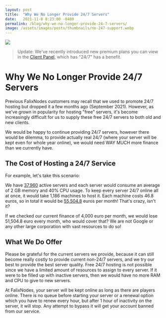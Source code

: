 ```yaml
---
layout: post
title:  "Why We No Longer Provide 24/7 Servers"
date:   2021-11-8 8:23:00 -0400
permalink: /blog/why-we-no-longer-provide-24-7-servers/
image: /assets/images/posts/thumbnails/no-247-support.webp
---
```


<img id="thumbnail" src="{{page.image}}">

> Update: We've recently introduced new premium plans you can view in the [Client Panel](https://client.falixnodes.net/premium), which has "24/7" has a benefit.

# Why We No Longer Provide 24/7 Servers
Previous FalixNodes customers may recall that we used to promote 24/7 hosting but dropped it a few months ago (September 2021). However, as we've grown in popularity for hosting "free" servers, it's become increasingly difficult for us to supply these free 24/7 servers to both old and new clients.

We would be happy to continue providing 24/7 servers, however there would be dilemma, to provide actually real 24/7 (where your server will be kept even for whole year online), we would need WAY MUCH more finance than we currently have.

## <i class="fa-duotone fa-hand-holding-dollar"></i> The Cost of Hosting a 24/7 Service
For example, let's take this scenario:

We have <u>37,960</u> active servers and each server would consume an average of 2 GB memory and 40% CPU usage. To keep every server 24/7 online all at once, it would take 1,186 machines to host it. Each machine costs 46.8 euros, so in total it would be <u>55,504.8</u> euros per month! That's crazy, isn't it?

If we checked our current finance of 4,000 euro per month, we would lose 51,504.8 euro every month, who would cover that? We are not Google or any other large corporation with vast resources to do so!

## <i class="fa-duotone fa-hand-holding-box"></i> What We Do Offer
Please be grateful for the current servers we provide, because it can still become really costly to provide current non-24/7 servers, and we try our best to provide the best server quality.
Free 24/7 hosting is not possible since we have a limited amount of resources to assign to every server. If it were to be filled up with inactive servers, then we would have no more RAM and CPU to give to new servers.

At FalixNodes, your server will be kept online as long as there are players online. There is no queue before starting your server or a renewal option which you have to renew every hour, but after 1 hour of inactivity on the server, it will stop. Any attempt to bypass it will get your account banned from our service.